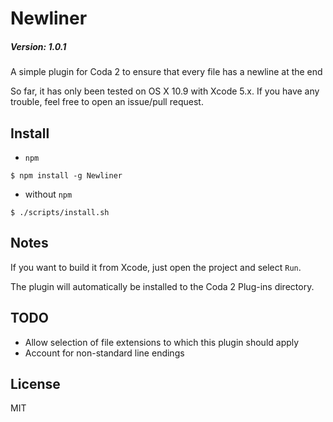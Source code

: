 # Newliner

##### Version: 1.0.1

A simple plugin for Coda 2 to ensure that every file has a newline at the end

So far, it has only been tested on OS X 10.9 with Xcode 5.x.  If you have any trouble, feel free to open an issue/pull request.

## Install

- `npm`

```
$ npm install -g Newliner
```

- without `npm`

```
$ ./scripts/install.sh
```

## Notes

If you want to build it from Xcode, just open the project and select `Run`.

The plugin will automatically be installed to the Coda 2 Plug-ins directory.

## TODO

- Allow selection of file extensions to which this plugin should apply
- Account for non-standard line endings

## License

MIT
